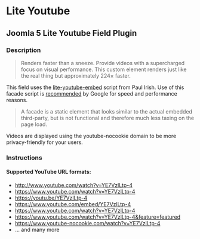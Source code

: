 # Lite Youtube
## Joomla 5 Lite Youtube Field Plugin

### Description
> Renders faster than a sneeze.
Provide videos with a supercharged focus on visual performance. This custom element renders just like the real thing but approximately 224× faster.

This field uses the [lite-youtube-embed](https://github.com/paulirish/lite-youtube-embed) script from Paul Irish. Use of this facade script is [recommended](https://web.dev/third-party-facades/#recommended-facades) by Google for speed and performance reasons.

> A facade is a static element that looks similar to the actual embedded third-party, but is not functional and therefore much less taxing on the page load.

Videos are displayed using the youtube-nocookie domain to be more privacy-friendly for your users.

### Instructions

#### Supported YouTube URL formats:
- http://www.youtube.com/watch?v=YE7VzlLtp-4
- https://www.youtube.com/watch?v=YE7VzlLtp-4
- https://youtu.be/YE7VzlLtp-4
- https://www.youtube.com/embed/YE7VzlLtp-4
- https://www.youtube.com/watch?v=YE7VzlLtp-4
- https://www.youtube.com/watch?v=YE7VzlLtp-4&feature=featured
- https://www.youtube-nocookie.com/watch?v=YE7VzlLtp-4
- ... and many more


